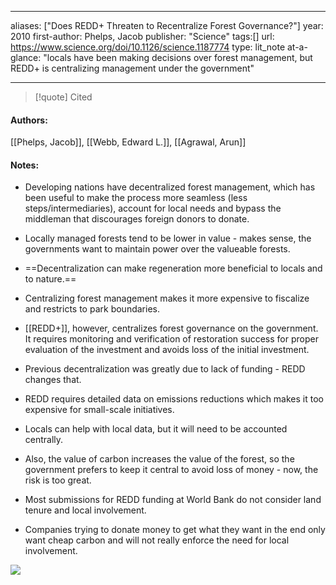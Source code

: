   
---
aliases: ["Does REDD+ Threaten to Recentralize Forest Governance?"] 
year: 2010 
first-author: Phelps, Jacob
publisher: "Science" 
tags:[]
url: https://www.science.org/doi/10.1126/science.1187774 
type: lit_note
at-a-glance: "locals have been making decisions over forest management, but REDD+ is centralizing management under the government"

--- 

>[!quote] Cited
#### Authors:
[[Phelps, Jacob]], [[Webb, Edward L.]], [[Agrawal, Arun]]

#### Notes:

- Developing nations have decentralized forest management, which has been useful to make the process more seamless (less steps/intermediaries), account for local needs and bypass the middleman that discourages foreign donors to donate.
- Locally managed forests tend to be lower in value - makes sense, the governments want to maintain power over the valueable forests.
- ==Decentralization can make regeneration more beneficial to locals and to nature.==
- Centralizing forest management makes it more expensive to fiscalize and restricts to park boundaries.

- [[REDD+]], however, centralizes forest governance on the government. It requires monitoring and verification of restoration success for proper evaluation of the investment and avoids loss of the initial investment.
- Previous decentralization was greatly due to lack of funding - REDD changes that.
- REDD requires detailed data on emissions reductions which makes it too expensive for small-scale initiatives.
- Locals can help with local data, but it will need to be accounted centrally.
- Also, the value of carbon increases the value of the forest, so the government prefers to keep it central to avoid loss of money - now, the risk is too great.

- Most submissions for REDD funding at World Bank do not consider land tenure and local involvement.
- Companies trying to donate money to get what they want in the end only want cheap carbon and will not really enforce the need for local involvement.

![](https://i.imgur.com/x6QpgZX.png)

